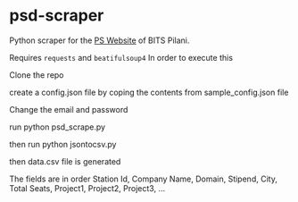 # psd-scraper
Python scraper for the [PS Website](http://psd.bits-pilani.ac.in) of BITS Pilani.

Requires `requests` and `beatifulsoup4`
In order to execute this

Clone the repo

create a config.json file by coping the contents from sample_config.json file

Change the email and password

run python psd_scrape.py

then run python jsontocsv.py

then data.csv file is generated

The fields are in order Station Id, Company Name, Domain,  Stipend, City, Total Seats, Project1, Project2, Project3, ...
